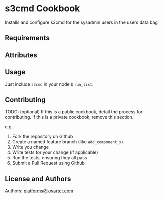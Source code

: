 s3cmd Cookbook
==============
Installs and configure s3cmd for the sysadmin users in the users data bag

Requirements
------------

Attributes
----------


Usage
-----
Just include `s3cmd` in your node's `run_list`:

Contributing
------------
TODO: (optional) If this is a public cookbook, detail the process for contributing. If this is a private cookbook, remove this section.

e.g.
1. Fork the repository on Github
2. Create a named feature branch (like `add_component_x`)
3. Write you change
4. Write tests for your change (if applicable)
5. Run the tests, ensuring they all pass
6. Submit a Pull Request using Github

License and Authors
-------------------
Authors: platforms@kwarter.com
